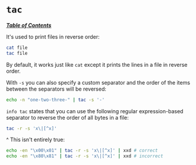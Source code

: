 # `tac`

[***Table of Contents***](/README.md)

It's used to print files in reverse order:

```bash
cat file
tac file
```

By default, it works just like `cat` except it prints the lines in a file in
reverse order.

With `-s` you can also specify a custom separator and the order of the items
between the separators will be reversed:

```bash
echo -n "one-two-three-" | tac -s '-'
```

`info tac` states that you can use the following regular expression-based
separator to reverse the order of all bytes in a file:

```bash
tac -r -s 'x\|[^x]'
```

^ This isn't entirely true:

```bash
echo -en "\x00\x01" | tac -r -s 'x\|[^x]' | xxd # correct
echo -en "\x80\x81" | tac -r -s 'x\|[^x]' | xxd # incorrect
```
